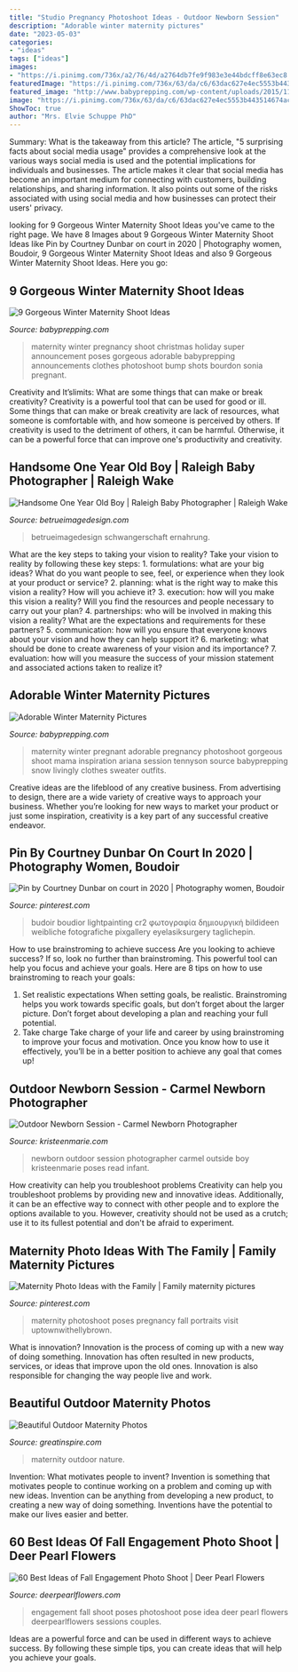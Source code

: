 ```yaml
---
title: "Studio Pregnancy Photoshoot Ideas - Outdoor Newborn Session"
description: "Adorable winter maternity pictures"
date: "2023-05-03"
categories:
- "ideas"
tags: ["ideas"]
images:
- "https://i.pinimg.com/736x/a2/76/4d/a2764db7fe9f983e3e44bdcff8e63ec8.jpg"
featuredImage: "https://i.pinimg.com/736x/63/da/c6/63dac627e4ec5553b443514674acce26.jpg"
featured_image: "http://www.babyprepping.com/wp-content/uploads/2015/11/ffea6d6706400a36b47295e53dbe24e9.jpg"
image: "https://i.pinimg.com/736x/63/da/c6/63dac627e4ec5553b443514674acce26.jpg"
ShowToc: true
author: "Mrs. Elvie Schuppe PhD"
---
```



Summary: What is the takeaway from this article?
The article, "5 surprising facts about social media usage" provides a comprehensive look at the various ways social media is used and the potential implications for individuals and businesses. The article makes it clear that social media has become an important medium for connecting with customers, building relationships, and sharing information. It also points out some of the risks associated with using social media and how businesses can protect their users' privacy.

	

		
looking for 9 Gorgeous Winter Maternity Shoot Ideas you've came to the right page. We have 8 Images about 9 Gorgeous Winter Maternity Shoot Ideas like Pin by Courtney Dunbar on court in 2020 | Photography women, Boudoir, 9 Gorgeous Winter Maternity Shoot Ideas and also 9 Gorgeous Winter Maternity Shoot Ideas. Here you go:
		
    
## 9 Gorgeous Winter Maternity Shoot Ideas

<img loading=lazy src="http://www.babyprepping.com/wp-content/uploads/2015/11/ffea6d6706400a36b47295e53dbe24e9.jpg" onerror="this.onerror=null;this.src='https://tse1.mm.bing.net/th?id=OIP.3h16sDNakq3Y7gOh_0XWZwHaLH&amp;pid=15.1';" alt="9 Gorgeous Winter Maternity Shoot Ideas">

_Source: babyprepping.com_

>maternity winter pregnancy shoot christmas holiday super announcement poses gorgeous adorable babyprepping announcements clothes photoshoot bump shots bourdon sonia pregnant. 

	

Creativity and It’slimits: What are some things that can make or break creativity?
Creativity is a powerful tool that can be used for good or ill. Some things that can make or break creativity are lack of resources, what someone is comfortable with, and how someone is perceived by others. If creativity is used to the detriment of others, it can be harmful. Otherwise, it can be a powerful force that can improve one's productivity and creativity.

    
## Handsome One Year Old Boy | Raleigh Baby Photographer | Raleigh Wake

<img loading=lazy src="https://betrueimagedesign.com/wp-content/uploads/2016/01/12-10286-post/first-birthday-outdoor-photos(pp_w768_h1664).jpg" onerror="this.onerror=null;this.src='https://tse3.mm.bing.net/th?id=OIP.a2oKw1mI1uuLM4IyKuwpOwHaQD&amp;pid=15.1';" alt="Handsome One Year Old Boy | Raleigh Baby Photographer | Raleigh Wake">

_Source: betrueimagedesign.com_

>betrueimagedesign schwangerschaft ernahrung. 

	

What are the key steps to taking your vision to reality?
Take your vision to reality by following these key steps: 1. formulations: what are your big ideas? What do you want people to see, feel, or experience when they look at your product or service? 2. planning: what is the right way to make this vision a reality? How will you achieve it? 3. execution: how will you make this vision a reality? Will you find the resources and people necessary to carry out your plan? 4. partnerships: who will be involved in making this vision a reality? What are the expectations and requirements for these partners? 5. communication: how will you ensure that everyone knows about your vision and how they can help support it? 6. marketing: what should be done to create awareness of your vision and its importance? 7. evaluation: how will you measure the success of your mission statement and associated actions taken to realize it?

    
## Adorable Winter Maternity Pictures

<img loading=lazy src="http://www.babyprepping.com/wp-content/uploads/2017/12/fe5988969776662b95571ad836e054ce.jpg" onerror="this.onerror=null;this.src='https://tse2.mm.bing.net/th?id=OIP._FYRRBcg-X2evOTu5Svh9AHaLF&amp;pid=15.1';" alt="Adorable Winter Maternity Pictures">

_Source: babyprepping.com_

>maternity winter pregnant adorable pregnancy photoshoot gorgeous shoot mama inspiration ariana session tennyson source babyprepping snow livingly clothes sweater outfits. 

	

Creative ideas are the lifeblood of any creative business. From advertising to design, there are a wide variety of creative ways to approach your business. Whether you’re looking for new ways to market your product or just some inspiration, creativity is a key part of any successful creative endeavor.

    
## Pin By Courtney Dunbar On Court In 2020 | Photography Women, Boudoir

<img loading=lazy src="https://i.pinimg.com/736x/a2/76/4d/a2764db7fe9f983e3e44bdcff8e63ec8.jpg" onerror="this.onerror=null;this.src='https://tse1.mm.bing.net/th?id=OIP.ZtVssxbd9NFul2zMNJVaVwHaMS&amp;pid=15.1';" alt="Pin by Courtney Dunbar on court in 2020 | Photography women, Boudoir">

_Source: pinterest.com_

>budoir boudior lightpainting cr2 φωτογραφία δημιουργική bildideen weibliche fotografiche pixgallery eyelasiksurgery taglichepin. 

	

How to use brainstroming to achieve success
Are you looking to achieve success? If so, look no further than brainstroming. This powerful tool can help you focus and achieve your goals. Here are 8 tips on how to use brainstroming to reach your goals: 
1. Set realistic expectations 
When setting goals, be realistic. Brainstroming helps you work towards specific goals, but don’t forget about the larger picture. Don’t forget about developing a plan and reaching your full potential. 
2. Take charge 
Take charge of your life and career by using brainstroming to improve your focus and motivation. Once you know how to use it effectively, you’ll be in a better position to achieve any goal that comes up! 

    
## Outdoor Newborn Session - Carmel Newborn Photographer

<img loading=lazy src="http://kristeenmarie.com/photography/blog/wp-content/uploads/2015/08/2015-08-20_0008.jpg" onerror="this.onerror=null;this.src='https://tse1.mm.bing.net/th?id=OIP.HaKa0cWVDf5zh4LZx_hiFQHaQB&amp;pid=15.1';" alt="Outdoor Newborn Session - Carmel Newborn Photographer">

_Source: kristeenmarie.com_

>newborn outdoor session photographer carmel outside boy kristeenmarie poses read infant. 

	

How creativity can help you troubleshoot problems
Creativity can help you troubleshoot problems by providing new and innovative ideas. Additionally, it can be an effective way to connect with other people and to explore the options available to you. However, creativity should not be used as a crutch; use it to its fullest potential and don't be afraid to experiment.

    
## Maternity Photo Ideas With The Family | Family Maternity Pictures

<img loading=lazy src="https://i.pinimg.com/736x/63/da/c6/63dac627e4ec5553b443514674acce26.jpg" onerror="this.onerror=null;this.src='https://tse1.mm.bing.net/th?id=OIP.kUtCbk0LgF1APp-IghW2aQAAAA&amp;pid=15.1';" alt="Maternity Photo Ideas with the Family | Family maternity pictures">

_Source: pinterest.com_

>maternity photoshoot poses pregnancy fall portraits visit uptownwithellybrown. 

	

What is innovation?
Innovation is the process of coming up with a new way of doing something. Innovation has often resulted in new products, services, or ideas that improve upon the old ones. Innovation is also responsible for changing the way people live and work.

    
## Beautiful Outdoor Maternity Photos

<img loading=lazy src="https://greatinspire.com/wp-content/uploads/2016/05/Beautiful-Outdoor-Maternity-Photos-14.jpg" onerror="this.onerror=null;this.src='https://tse4.mm.bing.net/th?id=OIP.PKQsdJO9WxVjmXP0gpKS6wHaLT&amp;pid=15.1';" alt="Beautiful Outdoor Maternity Photos">

_Source: greatinspire.com_

>maternity outdoor nature. 

	

Invention: What motivates people to invent?
Invention is something that motivates people to continue working on a problem and coming up with new ideas. Invention can be anything from developing a new product, to creating a new way of doing something. Inventions have the potential to make our lives easier and better.

    
## 60 Best Ideas Of Fall Engagement Photo Shoot | Deer Pearl Flowers

<img loading=lazy src="http://www.deerpearlflowers.com/wp-content/uploads/2016/08/Fall-Engagement-Photo-Shoot-and-Poses-Ideas-9.jpg" onerror="this.onerror=null;this.src='https://tse1.mm.bing.net/th?id=OIP.VHHSBzs6BtwRNEbvDfiR3wHaLH&amp;pid=15.1';" alt="60 Best Ideas of Fall Engagement Photo Shoot | Deer Pearl Flowers">

_Source: deerpearlflowers.com_

>engagement fall shoot poses photoshoot pose idea deer pearl flowers deerpearlflowers sessions couples. 

	

Ideas are a powerful force and can be used in different ways to achieve success. By following these simple tips, you can create ideas that will help you achieve your goals.

